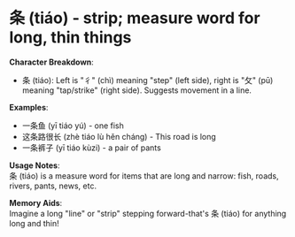 # **条 (tiáo) - strip; measure word for long, thin things**

**Character Breakdown**:  
- 条 (tiáo): Left is "彳" (chì) meaning "step" (left side), right is "攵" (pū) meaning "tap/strike" (right side). Suggests movement in a line.

**Examples**:  
- 一条鱼 (yī tiáo yú) - one fish  
- 这条路很长 (zhè tiáo lù hěn cháng) - This road is long  
- 一条裤子 (yī tiáo kùzi) - a pair of pants

**Usage Notes**:  
条 (tiáo) is a measure word for items that are long and narrow: fish, roads, rivers, pants, news, etc.

**Memory Aids**:  
Imagine a long "line" or "strip" stepping forward-that's 条 (tiáo) for anything long and thin!